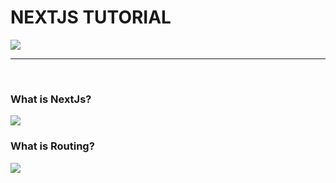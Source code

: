 
<h1>NEXTJS TUTORIAL</h1>
<img src="https://github.com/user-attachments/assets/c1657041-7ab0-4e69-a795-4340e25337b6"/>
<hr/>
<br/>
<h3>What is NextJs?</h3>
<img src="https://github.com/user-attachments/assets/891d7e20-34c9-44c5-85d1-f8499ab1bd90"/>
<h3>What is Routing?</h3>
<img src="https://github.com/user-attachments/assets/ffa22e89-5d80-4d66-b446-41be5ad23648"/>
